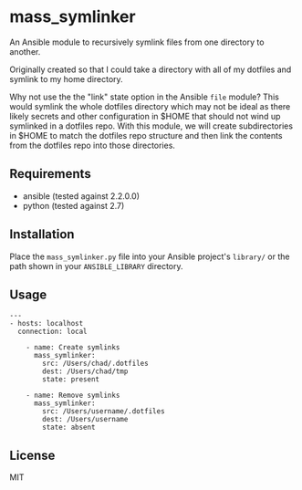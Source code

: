 mass_symlinker
==============

An Ansible module to recursively symlink files from one directory to another.

Originally created so that I could take a directory with all of my dotfiles and symlink to my home directory.

Why not use the the "link" state option in the Ansible `file` module? This would symlink the whole dotfiles directory which may not be ideal as there likely secrets and other configuration in $HOME that should not wind up symlinked in a dotfiles repo. With this module, we will create subdirectories in $HOME to match the dotfiles repo structure and then link the contents from the dotfiles repo into those directories.

Requirements
------------

- ansible (tested against 2.2.0.0)
- python (tested against 2.7)

Installation
------------

Place the `mass_symlinker.py` file into your Ansible project's `library/` or the path shown in your `ANSIBLE_LIBRARY` directory.

Usage
-----

```
---
- hosts: localhost
  connection: local

    - name: Create symlinks
      mass_symlinker:
        src: /Users/chad/.dotfiles
        dest: /Users/chad/tmp
        state: present

    - name: Remove symlinks
      mass_symlinker:
        src: /Users/username/.dotfiles
        dest: /Users/username
        state: absent
```

License
-------

MIT
